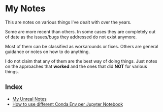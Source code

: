 # My Notes

This are notes on various things I've dealt with over the years. 

Some are more recent than others. In some cases they are completely out of date as the issues/bugs they addressed do not exist anymore. 

Most of them can be classified as workarounds or fixes. Others are general guidance or notes on how to do anything. 

I do not claim that any of them are the best way of doing things. Just notes on the approaches that **worked** and the ones that did **NOT** for various things. 

## Index

- [My Unreal Notes](./Unreal/Unreal_notes.md)
- [How to use different Conda Env per Jupyter Notebook](./CondaJupyter/CondaJup.md)


